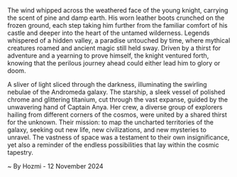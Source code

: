 
The wind whipped across the weathered face of the young knight, carrying the scent of pine and damp earth. His worn leather boots crunched on the frozen ground, each step taking him further from the familiar comfort of his castle and deeper into the heart of the untamed wilderness. Legends whispered of a hidden valley, a paradise untouched by time, where mythical creatures roamed and ancient magic still held sway. Driven by a thirst for adventure and a yearning to prove himself, the knight ventured forth, knowing that the perilous journey ahead could either lead him to glory or doom.

A sliver of light sliced through the darkness, illuminating the swirling nebulae of the Andromeda galaxy. The starship, a sleek vessel of polished chrome and glittering titanium, cut through the vast expanse, guided by the unwavering hand of Captain Anya. Her crew, a diverse group of explorers hailing from different corners of the cosmos, were united by a shared thirst for the unknown. Their mission: to map the uncharted territories of the galaxy, seeking out new life, new civilizations, and new mysteries to unravel. The vastness of space was a testament to their own insignificance, yet also a reminder of the endless possibilities that lay within the cosmic tapestry. 

~ By Hozmi - 12 November 2024
